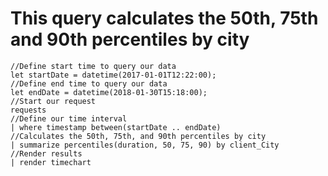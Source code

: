 # This query calculates the 50th, 75th and 90th percentiles by city
```
//Define start time to query our data
let startDate = datetime(2017-01-01T12:22:00);
//Define end time to query our data
let endDate = datetime(2018-01-30T15:18:00);
//Start our request
requests 
//Define our time interval
| where timestamp between(startDate .. endDate) 
//Calculates the 50th, 75th, and 90th percentiles by city
| summarize percentiles(duration, 50, 75, 90) by client_City
//Render results
| render timechart
```
